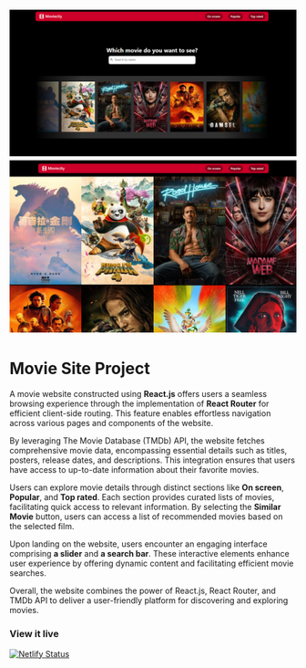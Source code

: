 <h1 align="center">
  <a href="">
    <img src="/src/assets/launch-page.png" alt="Project Banner Image">
  </a>
  <a href="">
    <img src="/src/assets/preview.png" alt="Project Banner Image">
  </a>
</h1>

# Movie Site Project

A movie website constructed using **React.js** offers users a seamless browsing experience through the implementation of **React Router** for efficient client-side routing. This feature enables effortless navigation across various pages and components of the website.

By leveraging The Movie Database (TMDb) API, the website fetches comprehensive movie data, encompassing essential details such as titles, posters, release dates, and descriptions. This integration ensures that users have access to up-to-date information about their favorite movies.

Users can explore movie details through distinct sections like **On screen**, **Popular**, and **Top rated**. Each section provides curated lists of movies, facilitating quick access to relevant information. By selecting the **Similar Movie** button, users can access a list of recommended movies based on the selected film.

Upon landing on the website, users encounter an engaging interface comprising **a slider** and **a search bar**. These interactive elements enhance user experience by offering dynamic content and facilitating efficient movie searches.

Overall, the website combines the power of React.js, React Router, and TMDb API to deliver a user-friendly platform for discovering and exploring movies.

### View it live

[![Netlify Status](https://api.netlify.com/api/v1/badges/40529ee4-6a23-44bb-8cb7-77a33ec51c43/deploy-status)](https://app.netlify.com/sites/yifan-movie-website/deploys)
